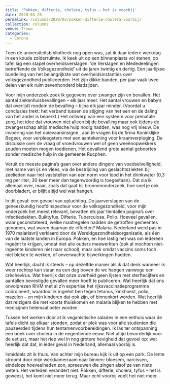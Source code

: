 ```yaml
---
title: 'Pokken, difterie, cholera, tyfus – het is voorbij'
date: 2020-03-28
permalink: /columns/2020/03/pokken-difterie-cholera-voorbij/
collection: columns
venue: Trouw
categories:
  - Corona
---
```


Toen de universiteitsbibliotheek nog open was, zat ik daar iedere werkdag in een koude zolderruimte. Ik keek uit op een binnenplaats vol stenen, op tafel lag een stapel overheidsverslagen: ‘de Verslagen en Mededeelingen betreffende de Volksgezondheid’ uit de jaren twintig en dertig. Een jaarlijkse bundeling van het belangrijkste wat overheidsinstanties over volksgezondheid publiceerden. Het zijn dikke banden, per jaar vaak twee delen van elk ruim zevenhonderd bladzijden.

Voor mijn onderzoek zoek ik gegevens over zwanger zijn en bevallen. Het aantal ziekenhuisbevallingen – elk jaar meer. Het aantal vrouwen en baby’s dat overlijdt rondom de bevalling – ­bijna elk jaar minder. (Voordat u conclusies trekt: het verband tussen de stijging van het een en de daling van het ander is beperkt.) Het ontwerp van een systeem voor prenatale zorg, het idee dat vrouwen niet alleen bij de bevalling maar ook tijdens de zwangerschap altijd medische hulp nodig hadden, was nog vrij nieuw. De invoering van het ooievaarsinsigne , aan te vragen bij de firma Koninklijke Begeer, voor verpleegsters met een aantekening voor kraamverpleging. De discussie over de vraag of vroedvrouwen wel of geen weeënopwekkers zouden moeten mogen toedienen. Het opvallend grote aantal geboortes zonder medische hulp in de gemeente Rucphen. 

Veruit de meeste pagina’s gaan over andere dingen: van voedselveiligheid, met name van ijs en vlees, via de bestrijding van geslachtsziekten bij zeelieden naar het vaststellen van een norm voor lood in het drinkwater (0,3 mg per liter; 30 keer meer dan tegenwoordig is toegestaan). Dat sla ik allemaal over, maar, zoals dat gaat bij bronnenonderzoek, hoe snel je ook doorbladert, er blijft altijd wel wat hangen. 

In dit geval: een gevoel van opluchting. De jaarverslagen van de geneeskundig hoofdinspecteur voor de volksgezondheid, voor mijn onderzoek het meest relevant, bevatten elk jaar tientallen pagina’s over infectieziekten. Buiktyfus. Difterie. Tuberculose. Polio. Hoeveel gevallen, waar geconstateerd, welke maatregelen hadden de getroffen gemeentes genomen, wat waren daarvan de effecten? Malaria. Nederland werd pas in 1970 malariavrij verklaard door de Wereldgezondheidsorganisatie, als één van de laatste landen in Europa. Pokken, en hoe lastig het was om iedereen ingeënt te krijgen, omdat niet alle ouders meewerkten (ook al mochten niet-ingeënte kinderen niet naar school), maar ook omdat vaccins soms toch niet bleken te werken, of onverwachte bijwerkingen hadden.

Wat heerlijk, dacht ik steeds – op dezelfde manier als ik dat denk wanneer ik weer rechtop kan staan na een dag boven de wc hangen vanwege een crèchevirus. Wat heerlijk dat onze overheid geen lijsten met sterftecijfers en aantallen bevestigde gevallen meer hoeft te publiceren. Wat heerlijk dat ons onvolprezen RIVM met al z’n expertise het rijksvaccinatieprogramma coördineert, waardoor ik ingeënt ben tegen tetanus, kinkhoest, polio, mazelen – en mijn kinderen dat ook zijn, of binnenkort worden. Wat heerlijk dat reizigers die met koorts thuiskomen en malaria blijken te hebben met medicijnen helemaal beter worden. 

Tussen het werken door at ik veganistische salades in een eethuis waar de tafels dicht op elkaar stonden, zodat er plek was voor alle studenten die pauzeerden tijdens hun tentamenvoorbereidingen. Ik las ter ontspanning een boek over cholera in de negentiende eeuw. Niet altijd bevorderlijk voor de eetlust, maar het riep wel in nog grotere hevigheid dat gevoel op: wat heerlijk dat dat, in ieder geval in Nederland, allemaal voorbij is. 

Inmiddels zit ik thuis. Van achter mijn bureau kijk ik uit op een park. De lente stroomt door mijn werkkamerraam naar binnen: bloesem, narcissen, eindeloze hoeveelheden zon, spreeuwen die zingen alsof ze van niets weten. Het verleden verandert niet. Pokken, difterie, cholera, tyfus ­– het is geweest, het komt niet meer terug. Maar echt voorbij voelt het niet meer.

